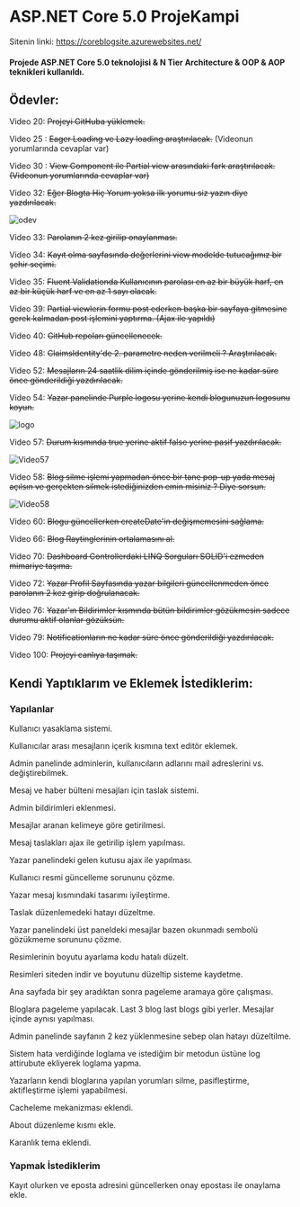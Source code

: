 # ASP.NET Core 5.0 ProjeKampi

Sitenin linki: https://coreblogsite.azurewebsites.net/

<h4>Projede ASP.NET Core 5.0 teknolojisi &amp; N Tier Architecture &amp; OOP &amp; AOP teknikleri kullanıldı.</h4>

<h2>Ödevler:</h2>

Video 20: <del>Projeyi GitHuba yüklemek.</del>

Video 25 : <del>Eager Loading ve Lazy loading araştırılacak.</del>
(Videonun yorumlarında cevaplar var)

Video 30 : <del>View Component ile Partial view arasındaki fark araştırılacak.(Videonun yorumlarında cevaplar var)</del>

Video 32: <del> Eğer Blogta Hiç Yorum yoksa ilk yorumu siz yazın diye yazdırılacak.</del> 

![odev](https://user-images.githubusercontent.com/70866473/139933654-78208b55-9633-483e-9f9e-0d75e7440422.PNG)

Video 33: <del>Parolanın 2 kez girilip onaylanması.</del> 

Video 34: <del>Kayıt olma sayfasında değerlerini view modelde tutucağımız bir şehir seçimi.</del> 

Video 35: <del>Fluent Validationda Kullanıcının parolası en az bir büyük harf, en az bir küçük harf ve en az 1 sayı olacak.</del> 

Video 39: <del>Partial viewlerin formu post ederken başka bir sayfaya gitmesine gerek kalmadan post işlemini yaptırma. (Ajax ile yapıldı)</del>

Video 40: <del> GitHub repoları güncellenecek.</del>

Video 48: <del>ClaimsIdentity'de 2. parametre neden verilmeli ? Araştırılacak.</del>

Video 52: <del>Mesajların 24 saatlik dilim içinde gönderilmiş ise ne kadar süre önce gönderildiği yazdırılacak.</del>

Video 54: <del>Yazar panelinde Purple logosu yerine kendi blogunuzun logosunu koyun.</del>

![logo](https://user-images.githubusercontent.com/70866473/139873172-f9fda63e-2327-4c4e-89c5-28dc17166b06.PNG)

Video 57: <del>Durum kısmında true yerine aktif false yerine pasif yazdırılacak.</del>

![Video57](https://user-images.githubusercontent.com/70866473/139940108-bcbf499e-ab72-4bc9-9328-ca0547697bbe.PNG)

Video 58: <del>Blog silme işlemi yapmadan önce bir tane pop-up yada mesaj açılsın ve gerçekten silmek istediğinizden emin misiniz ? Diye sorsun.</del>

![Video58](https://user-images.githubusercontent.com/70866473/139940296-27395ce4-5482-4c55-8e51-ef21663c5cdd.PNG)

Video 60: <del>Blogu güncellerken createDate'in değişmemesini sağlama.</del>

Video 66: <del>Blog Raytinglerinin ortalamasını al.</del>

Video 70: <del>Dashboard Controllerdaki LINQ Sorguları SOLID'i ezmeden mimariye taşıma.</del>

Video 72: <del>Yazar Profil Sayfasında yazar bilgileri güncellenmeden önce parolanın 2 kez girip doğrulanacak.</del>

Video 76: <del>Yazar'ın Bildirimler kısmında bütün bildirimler gözükmesin sadece durumu aktif olanlar gözüksün.</del>
 
Video 79: <del>Notificationların ne kadar süre önce gönderildiği yazdırılacak.</del>
 
Video 100: <del>Projeyi canlıya taşımak.</del> 

<h2>Kendi Yaptıklarım ve Eklemek İstediklerim:</h2>

<h3>Yapılanlar</h3>

Kullanıcı yasaklama sistemi.

Kullanıcılar arası mesajların içerik kısmına text editör eklemek.

Admin panelinde adminlerin, kullanıcıların adlarını mail adreslerini vs. değiştirebilmek.

Mesaj ve haber bülteni mesajları için taslak sistemi.

Admin bildirimleri eklenmesi.

Mesajlar aranan kelimeye göre getirilmesi.

Mesaj taslakları ajax ile getirilip işlem yapılması.

Yazar panelindeki gelen kutusu ajax ile yapılması.

Kullanıcı resmi güncelleme sorununu çözme.

Yazar mesaj kısmındaki tasarımı iyileştirme.

Taslak düzenlemedeki hatayı düzeltme.

Yazar panelindeki üst paneldeki mesajlar bazen okunmadı sembolü gözükmeme sorununu çözme.

Resimlerinin boyutu ayarlama kodu hatalı düzelt.

Resimleri siteden indir ve boyutunu düzeltip sisteme kaydetme.

Ana sayfada bir şey aradıktan sonra pageleme aramaya göre çalışması.

Bloglara pageleme yapılacak. Last 3 blog last blogs gibi yerler. Mesajlar içinde aynısı yapılması.

Admin panelinde sayfanın 2 kez yüklenmesine sebep olan hatayı düzeltilme.

Sistem hata verdiğinde loglama ve istediğim bir metodun üstüne log attirubute ekliyerek loglama yapma.

Yazarların kendi bloglarına yapılan yorumları silme, pasifleştirme, aktifleştirme işlemi yapabilmesi.

Cacheleme mekanizması eklendi.

About düzenleme kısmı ekle.

Karanlık tema eklendi.

<h3>Yapmak İstediklerim</h3>

Kayıt olurken ve eposta adresini güncellerken onay epostası ile onaylama ekle.

